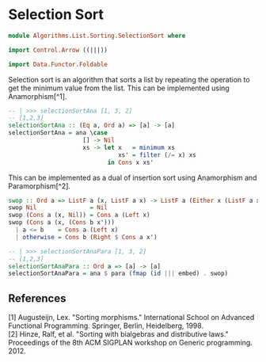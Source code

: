 # Selection Sort

```hs
module Algorithms.List.Sorting.SelectionSort where

import Control.Arrow ((|||))

import Data.Functor.Foldable
```

Selection sort is an algorithm that sorts a list by repeating the operation to get the minimum value from the list. This can be implemented using Anamorphism[^1].

```hs
-- | >>> selectionSortAna [1, 3, 2]
-- [1,2,3]
selectionSortAna :: (Eq a, Ord a) => [a] -> [a]
selectionSortAna = ana \case
                     [] -> Nil
                     xs -> let x   = minimum xs
                               xs' = filter (/= x) xs
                            in Cons x xs'
```

This can be implemented as a dual of insertion sort using Anamorphism and Paramorphism[^2].

```hs
swop :: Ord a => ListF a (x, ListF a x) -> ListF a (Either x (ListF a x))
swop Nil               = Nil
swop (Cons a (x, Nil)) = Cons a (Left x)
swop (Cons a (x, (Cons b x')))
  | a <= b    = Cons a (Left x)
  | otherwise = Cons b (Right $ Cons a x')

-- | >>> selectionSortAnaPara [1, 3, 2]
-- [1,2,3]
selectionSortAnaPara :: Ord a => [a] -> [a]
selectionSortAnaPara = ana $ para (fmap (id ||| embed) . swop)
```

## References
[1] Augusteijn, Lex. "Sorting morphisms." International School on Advanced Functional Programming. Springer, Berlin, Heidelberg, 1998.  
[2] Hinze, Ralf, et al. "Sorting with bialgebras and distributive laws." Proceedings of the 8th ACM SIGPLAN workshop on Generic programming. 2012.
